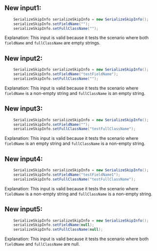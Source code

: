 ## New input1:
```java
    SerializeSkipInfo serializeSkipInfo = new SerializeSkipInfo();
    serializeSkipInfo.setFieldName("");
    serializeSkipInfo.setFullClassName("");
```
Explanation: This input is valid because it tests the scenario where both `fieldName` and `fullClassName` are empty strings.

## New input2:
```java
    SerializeSkipInfo serializeSkipInfo = new SerializeSkipInfo();
    serializeSkipInfo.setFieldName("testFieldName");
    serializeSkipInfo.setFullClassName("");
```
Explanation: This input is valid because it tests the scenario where `fieldName` is a non-empty string and `fullClassName` is an empty string.

## New input3:
```java
    SerializeSkipInfo serializeSkipInfo = new SerializeSkipInfo();
    serializeSkipInfo.setFieldName("");
    serializeSkipInfo.setFullClassName("testFullClassName");
```
Explanation: This input is valid because it tests the scenario where `fieldName` is an empty string and `fullClassName` is a non-empty string.

## New input4:
```java
    SerializeSkipInfo serializeSkipInfo = new SerializeSkipInfo();
    serializeSkipInfo.setFieldName("testFieldName1");
    serializeSkipInfo.setFullClassName("testFullClassName");
```
Explanation: This input is valid because it tests the scenario where `fieldName` is a non-empty string and `fullClassName` is a non-empty string.

## New input5:
```java
    SerializeSkipInfo serializeSkipInfo = new SerializeSkipInfo();
    serializeSkipInfo.setFieldName(null);
    serializeSkipInfo.setFullClassName(null);
```
Explanation: This input is valid because it tests the scenario where both `fieldName` and `fullClassName` are null.